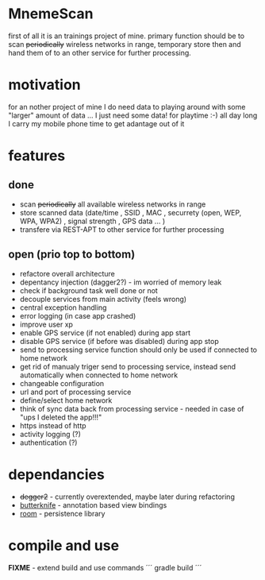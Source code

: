 # MnemeScan
first of all it is an trainings project of mine.
primary function should be to scan <s>periodically</s> wireless networks in range,
temporary store then and hand them of to an other service for further processing.

# motivation
for an nother project of mine I do need data to playing around with some "larger" amount of data
... I just need some data! for playtime :-)
all day long I carry my mobile phone time to get adantage out of it

# features
## done
* scan <s>periodically</s> all available wireless networks in range
* store scanned data (date/time , SSID , MAC , securrety (open, WEP, WPA, WPA2) , signal strength , GPS data ... )
* transfere via REST-APT to other service for further processing

## open (prio top to bottom)
* refactore overall architecture
 * depentancy injection (dagger2?) - im worried of memory leak
 * check if background task well done or not
 * decouple services from main activity (feels wrong)
* central exception handling
* error logging (in case app crashed)
* improve user xp
 * enable GPS service (if not enabled) during app start
 * disable GPS service (if before was disabled) during app stop
 * send to processing service function should only be used if connected to home network
 * get rid of manualy triger send to processing service, instead send automatically when connected to home network
* changeable configuration
 * url and port of processing service
 * define/select home network
* think of sync data back from processing service - needed in case of "ups I deleted the app!!!"
* https instead of http
* activity logging (?)
* authentication (?)

# dependancies
* <s>degger2</s> - currently overextended, maybe later during refactoring
* [butterknife](http://jakewharton.github.io/butterknife/) - annotation based view bindings
* [room](https://developer.android.com/topic/libraries/architecture/room.html) - persistence library

# compile and use
**FIXME** - extend build and use commands
´´´
gradle build
´´´